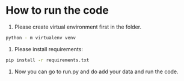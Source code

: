 # How to run the code

1. Please create virtual environment first in the folder.

```bash
python - m virtualenv venv
```

1. Please install requirements:

```bash
pip install -r requirements.txt
```

1. Now you can go to run.py and do add your data and run the code.
